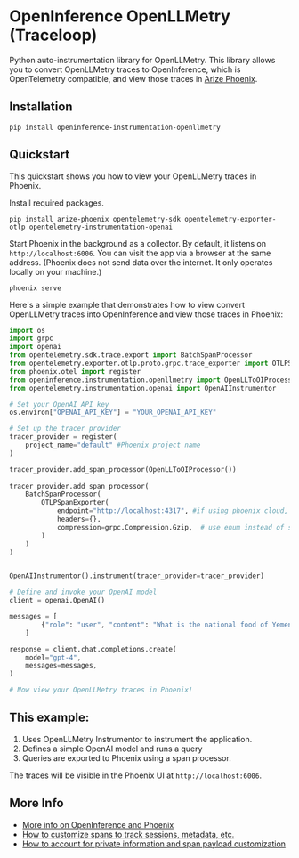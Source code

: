 # OpenInference OpenLLMetry (Traceloop)


Python auto-instrumentation library for OpenLLMetry. This library allows you to convert OpenLLMetry traces to OpenInference, which is OpenTelemetry compatible, and view those traces in [Arize Phoenix](https://github.com/Arize-ai/phoenix).

## Installation

```shell
pip install openinference-instrumentation-openllmetry
```

## Quickstart

This quickstart shows you how to view your OpenLLMetry traces in Phoenix.

Install required packages.

```shell
pip install arize-phoenix opentelemetry-sdk opentelemetry-exporter-otlp opentelemetry-instrumentation-openai
```

Start Phoenix in the background as a collector. By default, it listens on `http://localhost:6006`. You can visit the app via a browser at the same address. (Phoenix does not send data over the internet. It only operates locally on your machine.)

```shell
phoenix serve
```

Here's a simple example that demonstrates how to view convert OpenLLMetry traces into OpenInference and view those traces in Phoenix:

```python
import os
import grpc
import openai
from opentelemetry.sdk.trace.export import BatchSpanProcessor
from opentelemetry.exporter.otlp.proto.grpc.trace_exporter import OTLPSpanExporter
from phoenix.otel import register
from openinference.instrumentation.openllmetry import OpenLLToOIProcessor
from opentelemetry.instrumentation.openai import OpenAIInstrumentor

# Set your OpenAI API key
os.environ["OPENAI_API_KEY"] = "YOUR_OPENAI_API_KEY"

# Set up the tracer provider
tracer_provider = register(
    project_name="default" #Phoenix project name
)

tracer_provider.add_span_processor(OpenLLToOIProcessor())
    
tracer_provider.add_span_processor(
    BatchSpanProcessor(
        OTLPSpanExporter(
            endpoint="http://localhost:4317", #if using phoenix cloud, change to phoenix cloud endpoint (phoenix cloud space -> settings -> endpoint/hostname)
            headers={},
            compression=grpc.Compression.Gzip,  # use enum instead of string
        )
    )
)


OpenAIInstrumentor().instrument(tracer_provider=tracer_provider)

# Define and invoke your OpenAI model
client = openai.OpenAI()

messages = [
        {"role": "user", "content": "What is the national food of Yemen?"}
    ]

response = client.chat.completions.create(
    model="gpt-4",
    messages=messages,
)

# Now view your OpenLLMetry traces in Phoenix!
```
## This example:

1. Uses OpenLLMetry Instrumentor to instrument the application.
2. Defines a simple OpenAI model and runs a query
3. Queries are exported to Phoenix using a span processor. 

The traces will be visible in the Phoenix UI at `http://localhost:6006`.

## More Info

-   [More info on OpenInference and Phoenix](https://docs.arize.com/phoenix)
-   [How to customize spans to track sessions, metadata, etc.](https://github.com/Arize-ai/openinference/tree/main/python/openinference-instrumentation#customizing-spans)
-   [How to account for private information and span payload customization](https://github.com/Arize-ai/openinference/tree/main/python/openinference-instrumentation#tracing-configuration)
